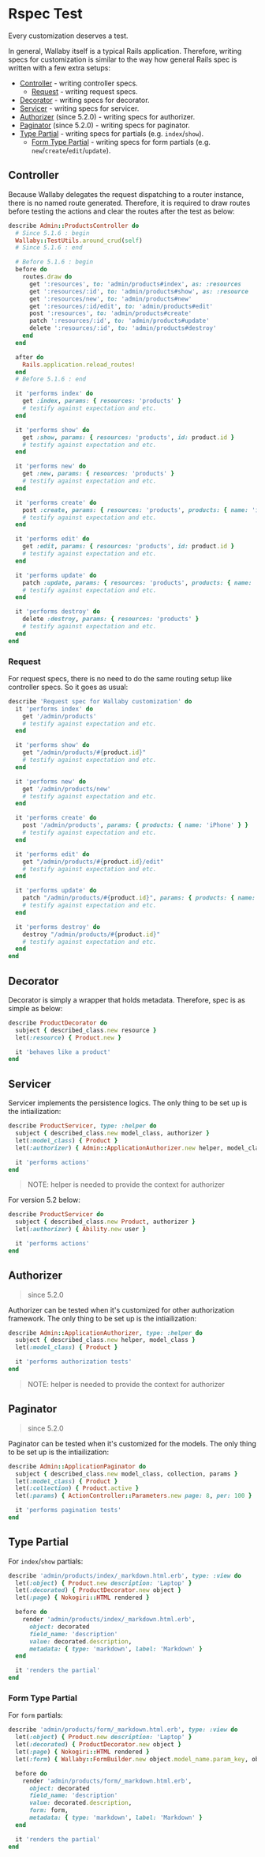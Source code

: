 # Rspec Test

Every customization deserves a test.

In general, Wallaby itself is a typical Rails application. Therefore, writing specs for customization is similar to the way how general Rails spec is written with a few extra setups:

- [Controller](#controller) - writing controller specs.
  - [Request](#request) - writing request specs.
- [Decorator](#decorator) - writing specs for decorator.
- [Servicer](#servicer) - writing specs for servicer.
- [Authorizer](#authorizer) (since 5.2.0) - writing specs for authorizer.
- [Paginator](#paginator) (since 5.2.0) - writing specs for paginator.
- [Type Partial](#type-partial) - writing specs for partials (e.g. `index`/`show`).
  - [Form Type Partial](#form-type-partial) - writing specs for form partials (e.g. `new`/`create`/`edit`/`update`).

## Controller

Because Wallaby delegates the request dispatching to a router instance, there is no named route generated. Therefore, it is required to draw routes before testing the actions and clear the routes after the test as below:

```ruby
describe Admin::ProductsController do
  # Since 5.1.6 : begin
  Wallaby::TestUtils.around_crud(self)
  # Since 5.1.6 : end

  # Before 5.1.6 : begin
  before do
    routes.draw do
      get ':resources', to: 'admin/products#index', as: :resources
      get ':resources/:id', to: 'admin/products#show', as: :resource
      get ':resources/new', to: 'admin/products#new'
      get ':resources/:id/edit', to: 'admin/products#edit'
      post ':resources', to: 'admin/products#create'
      patch ':resources/:id', to: 'admin/products#update'
      delete ':resources/:id', to: 'admin/products#destroy'
    end
  end

  after do
    Rails.application.reload_routes!
  end
  # Before 5.1.6 : end

  it 'performs index' do
    get :index, params: { resources: 'products' }
    # testify against expectation and etc.
  end

  it 'performs show' do
    get :show, params: { resources: 'products', id: product.id }
    # testify against expectation and etc.
  end

  it 'performs new' do
    get :new, params: { resources: 'products' }
    # testify against expectation and etc.
  end

  it 'performs create' do
    post :create, params: { resources: 'products', products: { name: 'iPhone' } }
    # testify against expectation and etc.
  end

  it 'performs edit' do
    get :edit, params: { resources: 'products', id: product.id }
    # testify against expectation and etc.
  end

  it 'performs update' do
    patch :update, params: { resources: 'products', products: { name: 'iPhone' } }
    # testify against expectation and etc.
  end

  it 'performs destroy' do
    delete :destroy, params: { resources: 'products' }
    # testify against expectation and etc.
  end
end
```

### Request

For request specs, there is no need to do the same routing setup like controller specs. So it goes as usual:

```ruby
describe 'Request spec for Wallaby customization' do
  it 'performs index' do
    get '/admin/products'
    # testify against expectation and etc.
  end

  it 'performs show' do
    get "/admin/products/#{product.id}"
    # testify against expectation and etc.
  end

  it 'performs new' do
    get '/admin/products/new'
    # testify against expectation and etc.
  end

  it 'performs create' do
    post '/admin/products', params: { products: { name: 'iPhone' } }
    # testify against expectation and etc.
  end

  it 'performs edit' do
    get "/admin/products/#{product.id}/edit"
    # testify against expectation and etc.
  end

  it 'performs update' do
    patch "/admin/products/#{product.id}", params: { products: { name: 'iPhone' } }
    # testify against expectation and etc.
  end

  it 'performs destroy' do
    destroy "/admin/products/#{product.id}"
    # testify against expectation and etc.
  end
end
```

## Decorator

Decorator is simply a wrapper that holds metadata. Therefore, spec is as simple as below:

```ruby
describe ProductDecorator do
  subject { described_class.new resource }
  let(:resource) { Product.new }

  it 'behaves like a product'
end
```

## Servicer

Servicer implements the persistence logics. The only thing to be set up is the intiailization:

```ruby
describe ProductServicer, type: :helper do
  subject { described_class.new model_class, authorizer }
  let(:model_class) { Product }
  let(:authorizer) { Admin::ApplicationAuthorizer.new helper, model_class }

  it 'performs actions'
end
```

> NOTE: helper is needed to provide the context for authorizer

For version 5.2 below:

```ruby
describe ProductServicer do
  subject { described_class.new Product, authorizer }
  let(:authorizer) { Ability.new user }

  it 'performs actions'
end
```

## Authorizer

> since 5.2.0

Authorizer can be tested when it's customized for other authorization framework. The only thing to be set up is the intiailization:

```ruby
describe Admin::ApplicationAuthorizer, type: :helper do
  subject { described_class.new helper, model_class }
  let(:model_class) { Product }

  it 'performs authorization tests'
end
```

> NOTE: helper is needed to provide the context for authorizer

## Paginator

> since 5.2.0

Paginator can be tested when it's customized for the models. The only thing to be set up is the intiailization:

```ruby
describe Admin::ApplicationPaginator do
  subject { described_class.new model_class, collection, params }
  let(:model_class) { Product }
  let(:collection) { Product.active }
  let(:params) { ActionController::Parameters.new page: 8, per: 100 }

  it 'performs pagination tests'
end
```

## Type Partial

For `index`/`show` partials:

```ruby
describe 'admin/products/index/_markdown.html.erb', type: :view do
  let(:object) { Product.new description: 'Laptop' }
  let(:decorated) { ProductDecorator.new object }
  let(:page) { Nokogiri::HTML rendered }

  before do
    render 'admin/products/index/_markdown.html.erb',
      object: decorated
      field_name: 'description'
      value: decorated.description,
      metadata: { type: 'markdown', label: 'Markdown' }
  end

  it 'renders the partial'
end
```

### Form Type Partial

For `form` partials:

```ruby
describe 'admin/products/form/_markdown.html.erb', type: :view do
  let(:object) { Product.new description: 'Laptop' }
  let(:decorated) { ProductDecorator.new object }
  let(:page) { Nokogiri::HTML rendered }
  let(:form) { Wallaby::FormBuilder.new object.model_name.param_key, object, view, {} }

  before do
    render 'admin/products/form/_markdown.html.erb',
      object: decorated
      field_name: 'description'
      value: decorated.description,
      form: form,
      metadata: { type: 'markdown', label: 'Markdown' }
  end

  it 'renders the partial'
end
```
